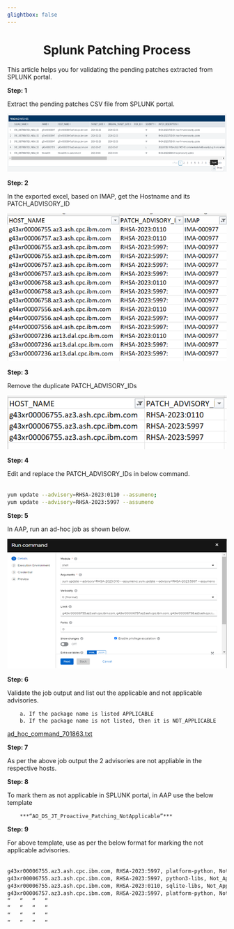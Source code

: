 ```yaml
---
glightbox: false
---
```


<h1 align="center">Splunk Patching Process</h1>

This article helps you for validating the pending patches extracted from SPLUNK portal.

**Step: 1**

Extract the pending patches CSV file from SPLUNK portal.

![pic3](Picture1.png)

**Step: 2**

In the exported excel, based on IMAP, get the Hostname and its PATCH_ADVISORY_ID

![pic3](Picture2.png)

**Step: 3**

Remove the duplicate PATCH_ADVISORY_IDs 

![pic3](Picture3.png)

**Step: 4**

Edit and replace the PATCH_ADVISORY_IDs in below command. 
```bash

yum update --advisory=RHSA-2023:0110 --assumeno;
yum update --advisory=RHSA-2023:5997 --assumeno

```

**Step: 5**

In AAP, run an ad-hoc job as shown below.

![pic3](Picture4.png)

**Step: 6**

Validate the job output and list out the applicable and not applicable advisories.

        a. If the package name is listed APPLICABLE
        b. If the package name is not listed, then it is NOT_APPLICABLE

<a href="ad_hoc_command_701863.txt" download>ad_hoc_command_701863.txt</a>

**Step: 7**

As per the above job output the 2 advisories are not appliable in the respective hosts.

**Step: 8**

To mark them as not applicable in SPLUNK portal, in AAP use the below template

        ***“AO_DS_JT_Proactive_Patching_NotApplicable”***

**Step: 9**

For above template, use as per the below format for marking the not applicable advisories.

```bash

g43xr00006755.az3.ash.cpc.ibm.com, RHSA-2023:5997, platform-python, Not_Applicable
g43xr00006755.az3.ash.cpc.ibm.com, RHSA-2023:5997, python3-libs, Not_Applicable
g43xr00006755.az3.ash.cpc.ibm.com, RHSA-2023:0110, sqlite-libs, Not_Applicable
g43xr00006757.az3.ash.cpc.ibm.com, RHSA-2023:5997, platform-python, Not_Applicable
“	“	“	“
“ 	“	“	“
“	“	“	“
“	“	“	“

```